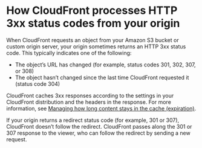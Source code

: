 # How CloudFront processes HTTP 3xx status codes from your origin<a name="http-3xx-status-codes"></a>

When CloudFront requests an object from your Amazon S3 bucket or custom origin server, your origin sometimes returns an HTTP 3xx status code\. This typically indicates one of the following:
+ The object’s URL has changed \(for example, status codes 301, 302, 307, or 308\)
+ The object hasn’t changed since the last time CloudFront requested it \(status code 304\)

CloudFront caches 3xx responses according to the settings in your CloudFront distribution and the headers in the response\. For more information, see [Managing how long content stays in the cache \(expiration\)](Expiration.md)\.

If your origin returns a redirect status code \(for example, 301 or 307\), CloudFront doesn’t follow the redirect\. CloudFront passes along the 301 or 307 response to the viewer, who can follow the redirect by sending a new request\.